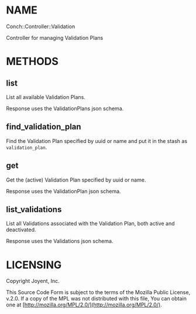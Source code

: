 # NAME

Conch::Controller::Validation

Controller for managing Validation Plans

# METHODS

## list

List all available Validation Plans.

Response uses the ValidationPlans json schema.

## find\_validation\_plan

Find the Validation Plan specified by uuid or name and put it in the stash as
`validation_plan`.

## get

Get the (active) Validation Plan specified by uuid or name.

Response uses the ValidationPlan json schema.

## list\_validations

List all Validations associated with the Validation Plan, both active and deactivated.

Response uses the Validations json schema.

# LICENSING

Copyright Joyent, Inc.

This Source Code Form is subject to the terms of the Mozilla Public License,
v.2.0. If a copy of the MPL was not distributed with this file, You can obtain
one at [http://mozilla.org/MPL/2.0/](http://mozilla.org/MPL/2.0/).
